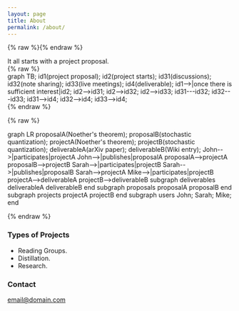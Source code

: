 ```yaml
---
layout: page
title: About
permalink: /about/
---
```


{% raw %}<script src="https://cdnjs.cloudflare.com/ajax/libs/mermaid/8.4.4/mermaid.min.js"></script>{% endraw %}


<div class="container" >
  <div class="row">
    <div class="col-6">
    It all starts with a project proposal.
    </div>
    <div class="col-6" style="maring: 0 auto;">
{% raw %}<div class="mermaid">
graph TB;
    id1(project proposal);
    id2(project starts);
    id31(discussions);
    id32(note sharing);
    id33(live meetings);
    id4(deliverable);
    id1-->|once there is sufficient interest|id2;
    id2-->id31;
    id2-->id32;
    id2-->id33;
    id31---id32;
    id32---id33;
    id31-->id4;
    id32-->id4;
    id33-->id4;
</div>{% endraw %}
    </div>
  </div>
</div>




{% raw %}<div class="mermaid">
graph LR
    proposalA(Noether's theorem);
    proposalB(stochastic quantization);
    projectA(Noether's theorem);
    projectB(stochastic quantization);
    deliverableA(arXiv paper);
    deliverableB(Wiki entry);
    John-->|participates|projectA
    John-->|publishes|proposalA
    proposalA-->projectA
    proposalB-->projectB
    Sarah-->|participates|projectB
    Sarah-->|publishes|proposalB
    Sarah-->projectA
    Mike-->|participates|projectB
    projectA-->deliverableA
    projectB-->deliverableB
    subgraph deliverables
    deliverableA 
    deliverableB
    end
    subgraph proposals
    proposalA
    proposalB
    end
    subgraph projects
    projectA
    projectB
    end
    subgraph users
   John;
   Sarah;
    Mike;
    end
</div>{% endraw %}

### Types of Projects

- Reading Groups.
- Distillation.
- Research.


### Contact

[email@domain.com](mailto:email@domain.com)
